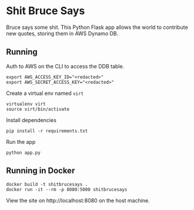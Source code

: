 # Shit Bruce Says

Bruce says some shit. This Python Flask app allows the world to
contribute new quotes, storing them in AWS Dynamo DB.

## Running

Auth to AWS on the CLI to access the DDB table.

```shell
export AWS_ACCESS_KEY_ID="<redacted>"
export AWS_SECRET_ACCESS_KEY="<redacted>"
```

Create a virtual env named `virt`

```shell
virtualenv virt
source virt/bin/activate
```

Install dependencies

```shell
pip install -r requirements.txt
```

Run the app

```shell
python app.py
```

## Running in Docker
```shell
docker build -t shitbrucesays .
docker run -it --rm -p 8080:5000 shitbrucesays
```

View the site on http://localhost:8080 on the host machine.
